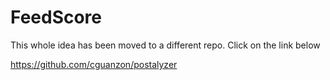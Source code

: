 FeedScore
=========

This whole idea has been moved to a different repo. Click on the link below

https://github.com/cguanzon/postalyzer

